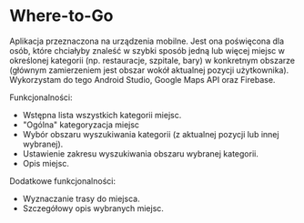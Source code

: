 # Where-to-Go

Aplikacja przeznaczona na urządzenia mobilne. Jest ona poświęcona dla osób, które chciałyby znaleść w szybki sposób jedną lub więcej  miejsc w określonej kategorii (np. restauracje, szpitale, bary) w konkretnym obszarze (głównym zamierzeniem jest obszar wokół aktualnej pozycji użytkownika). Wykorzystam do tego Android Studio, Google Maps API oraz Firebase.  

Funkcjonalności:

- Wstępna lista wszystkich kategorii miejsc.
- "Ogólna" kategoryzacja miejsc
- Wybór obszaru wyszukiwania kategorii (z aktualnej pozycji lub innej wybranej).
- Ustawienie zakresu wyszukiwania obszaru wybranej kategorii.
- Opis miejsc.


Dodatkowe funkcjonalności:

- Wyznaczanie trasy do miejsca.
- Szczegółowy opis wybranych miejsc.

